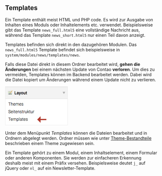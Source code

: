 ## Templates

Ein Template enthält meist HTML und PHP code. Es wird zur Ausgabe von Inhalten 
eines Moduls oder Inhaltelements etc. verwendet. Beispielsweise gibt das 
Template `news_full.html5` eine vollständige Nachricht aus, während das Template 
`news_short.html5` nur einen Teil davon anzeigt.

Templates befinden sich direkt in den dazugehören Modulen. Das `news_full.html5` 
Template befindet sich beispielsweise in `system/modules/news/templates/news`.

Falls diese Datei direkt in diesem Ordner bearbeitet wird, **gehen die Änderungen** 
bei einem nächsten Update von Contao **verloren**. Um dies zu vermeiden, 
Templates können im Backend bearbeitet werden. Dabei wird die Datei kopiert um 
Änderungen während einem Update nicht zu verlieren.

![](images/templates.jpg?raw=true)

Unter dem Menüpunkt *Templates* können die Dateien bearbeitet und in Ordnern 
abgelegt werden. Ordner müssen wie unter [Theme-Bestandteile][8] beschrieben 
einem Theme zugewiesen sein.

Ein Template gehört zu einem Modul, einem Inhaltselement, einem Formular oder 
anderen Komponenten. Sie werden zur einfacheren Erkennung deshalb meist mit 
einem Präfix versehen. Beispielsweise deutet `j_` auf jQuery oder `nl_` auf 
ein Newsletter-Template.


[8]: 03-Managing-pages.md#theme-bestandteile